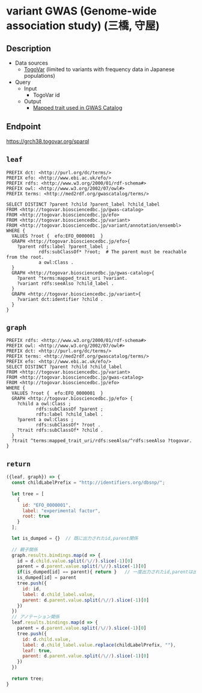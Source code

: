 # variant GWAS (Genome-wide association study) (三橋, 守屋)

## Description

- Data sources
    -  [TogoVar](https://togovar.biosciencedbc.jp/?) (limited to variants with frequency data in Japanese populations)
- Query
    - Input
        - TogoVar id
    - Output
        -  [Mapped trait used in GWAS Catalog](https://www.ebi.ac.uk/gwas/docs/ontology)

## Endpoint

https://grch38.togovar.org/sparql

## `leaf`
```sparql
PREFIX dct: <http://purl.org/dc/terms/>
PREFIX efo: <http://www.ebi.ac.uk/efo/>
PREFIX rdfs: <http://www.w3.org/2000/01/rdf-schema#>
PREFIX owl: <http://www.w3.org/2002/07/owl#>
PREFIX terms: <http://med2rdf.org/gwascatalog/terms/>

SELECT DISTINCT ?parent ?child ?parent_label ?child_label
FROM <http://togovar.biosciencedbc.jp/gwas-catalog>
FROM <http://togovar.biosciencedbc.jp/efo>
FROM <http://togovar.biosciencedbc.jp/variant>
FROM <http://togovar.biosciencedbc.jp/variant/annotation/ensembl>
WHERE {
  VALUES ?root {  efo:EFO_0000001  } 
  GRAPH <http://togovar.biosciencedbc.jp/efo>{
    ?parent rdfs:label ?parent_label ;
            rdfs:subClassOf* ?root;  # The parent must be reachable from the root.
            a owl:Class .
  }
  GRAPH <http://togovar.biosciencedbc.jp/gwas-catalog>{
    ?parent ^terms:mapped_trait_uri ?variant.
    ?variant rdfs:seeAlso ?child_label .
  }
  GRAPH <http://togovar.biosciencedbc.jp/variant>{
    ?variant dct:identifier ?child .
  }
}
```

## `graph`
```sparql
PREFIX rdfs: <http://www.w3.org/2000/01/rdf-schema#>
PREFIX owl: <http://www.w3.org/2002/07/owl#>
PREFIX dct: <http://purl.org/dc/terms/>
PREFIX terms: <http://med2rdf.org/gwascatalog/terms/>
PREFIX efo: <http://www.ebi.ac.uk/efo/>
SELECT DISTINCT ?parent ?child ?child_label
FROM <http://togovar.biosciencedbc.jp/variant>
FROM <http://togovar.biosciencedbc.jp/gwas-catalog>
FROM <http://togovar.biosciencedbc.jp/efo>
WHERE {
  VALUES ?root {  efo:EFO_0000001  } 
  GRAPH <http://togovar.biosciencedbc.jp/efo> {
    ?child a owl:Class ;
           rdfs:subClassOf ?parent ;
           rdfs:label ?child_label .
    ?parent a owl:Class ;
           rdfs:subClassOf* ?root .
    ?trait rdfs:subClassOf* ?child .
  }
  ?trait ^terms:mapped_trait_uri/rdfs:seeAlso/^rdfs:seeAlso ?togovar.
}
```

## `return`
```javascript
({leaf, graph}) => {
  const childLabelPrefix = "http://identifiers.org/dbsnp/";
  
  let tree = [
    {
      id: "EFO_0000001",
      label: "experimental factor",
      root: true
    }
  ];

  let is_dumped = {}  // 既に出力されたid,parent関係
 
  // 親子関係
  graph.results.bindings.map(d => {
    id = d.child.value.split(/\//).slice(-1)[0]
    parent = d.parent.value.split(/\//).slice(-1)[0]
    if(is_dumped[id] == parent){ return }   // 一度出力されたid,parentは出力しない
    is_dumped[id] = parent
    tree.push({
      id: id,
      label: d.child_label.value,
      parent: d.parent.value.split(/\//).slice(-1)[0]
    })
  })
  // アノテーション関係
  leaf.results.bindings.map(d => {
    parent = d.parent.value.split(/\//).slice(-1)[0]
    tree.push({
      id: d.child.value,
      label: d.child_label.value.replace(childLabelPrefix, ""),
      leaf: true,
      parent: d.parent.value.split(/\//).slice(-1)[0]
    })
  })
  
  return tree;	
}
```